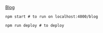 [Blog](https://mateuszroth.github.io/blog/)

```
npm start # to run on localhost:4000/blog
```

```
npm run deploy # to deploy
```